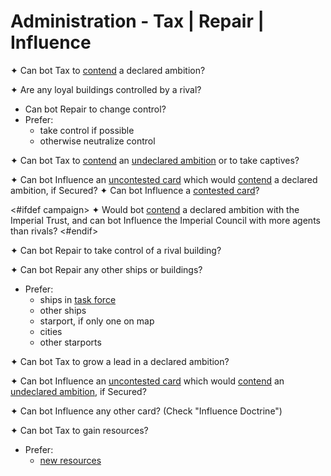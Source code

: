 # Administration - Tax | Repair | Influence

✦ <!-- priority=1 --> Can bot Tax to <ins>contend</ins> a declared ambition?

✦ Are any loyal buildings controlled by a rival?

- <!-- priority=4 --> Can bot Repair to change control?
- Prefer:
	- take control if possible
	- otherwise neutralize control

✦ <!-- priority=6 --> Can bot Tax to <ins>contend</ins> an <ins>undeclared ambition</ins> or to take captives?


✦ <!-- priority=8 --> Can bot Influence an <ins>uncontested card</ins> which would <ins>contend</ins> a declared ambition, if Secured?
✦ <!-- priority=9 --> Can bot Influence a <ins>contested card</ins>?


<#ifdef campaign>
✦ <!-- priority=9.5 --> Would bot <ins>contend</ins> a declared ambition with the Imperial Trust, and can bot Influence the Imperial Council with more agents than rivals?
<#endif>

✦ <!-- priority=10 --> Can bot Repair to take control of a rival building?

✦ <!-- priority=12 --> Can bot Repair any other ships or buildings?

- Prefer:
	- ships in <ins>task force</ins>
	- other ships
	- starport, if only one on map
	- cities
	- other starports

✦ Can bot Tax to grow a lead in a declared ambition?

✦ Can bot Influence an <ins>uncontested card</ins> which would <ins>contend</ins> an <ins>undeclared ambition</ins>, if Secured?

✦ Can bot Influence any other card? (Check "Influence Doctrine")

✦ Can bot Tax to gain resources?

- Prefer:
	- <ins>new resources</ins>
<div class="pagebreak"> </div>
